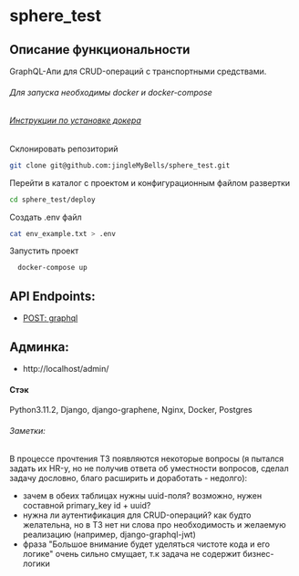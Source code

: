 # sphere_test

## Описание функциональности
GraphQL-Апи для CRUD-операций с транспортными средствами.

###### Для запуска необходимы docker и docker-compose
###### [Инструкции по установке докера](https://docs.docker.com/engine/install/)

Склонировать репозиторий
```bash
git clone git@github.com:jingleMyBells/sphere_test.git
```

Перейти в каталог с проектом и конфигурационным файлом развертки
```bash
cd sphere_test/deploy
```

Создать .env файл
```bash
cat env_example.txt > .env
```

Запустить проект
```bash
  docker-compose up
```

## API Endpoints:
- [POST: graphql](http://localhost/graphql/)

## Админка:
- http://localhost/admin/

#### Стэк
Python3.11.2, Django, django-graphene, Nginx, Docker, Postgres

###### Заметки:
В процессе прочтения ТЗ появляются некоторые вопросы
(я пытался задать их HR-у, но не получив ответа об уместности вопросов, сделал задачу дословно,
благо расширить и доработать - недолго):
- зачем в обеих таблицах нужны uuid-поля? возможно, нужен составной primary_key id + uuid?
- нужна ли аутентификация для CRUD-операций? как будто желательна, но в ТЗ нет ни слова про необходимость и
желаемую реализацию (например, django-graphql-jwt)
- фраза "Большое внимание будет уделяться чистоте кода и его логике" очень сильно смущает, 
т.к задача не содержит бизнес-логики